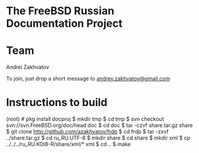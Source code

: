#
# The FreeBSD Russian Documentation Project
#
Team
====
Andrei Zakhvatov

To join, just drop a short message to andrey.zakhvatov@gmail.com

Instructions to build
=====================
(root) # pkg install docproj
$ mkdir tmp
$ cd tmp
$ svn checkout svn://svn.FreeBSD.org/doc/head doc
$ cd doc
$ tar -czvf share.tar.gz share
$ git clone http://github.com/azakhvatov/frdp
$ cd frdp
$ tar -zxvf ../share.tar.gz
$ cd ru_RU.UTF-8
$ mkdir share
$ cd share
$ mkdir xml
$ cp ../../../ru_RU.KOI8-R/share/xml/* xml
$ cd ..
$ make
